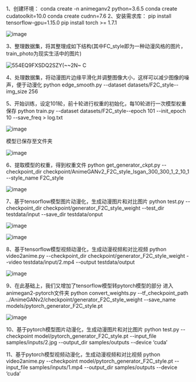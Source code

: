 1、创建环境：
conda create -n animeganv2 python=3.6.5
conda create cudatoolkit=10.0
conda create cudnn=7.6
2、安装需求库：
pip install tensorflow-gpu=1.15.0
pip install torch >= 1.7.1

![image](https://user-images.githubusercontent.com/82815279/173214462-2c220e19-e82a-4ecd-ad8a-fc52923df80f.png)

	
3、整理数据集，将其整理成如下结构(其中FC_style即为一种动漫风格的图片，train_photo为现实生活中的图片)

![554EQ9FXSDQ2SZY(~~2N~ C](https://user-images.githubusercontent.com/82815279/173214477-3c6a0922-364e-44be-ad60-d0a1d1c41d26.png)


4、处理数据集，将动漫图片边缘平滑化并调整图像大小，这样可以减少图像的噪声，便于动漫化
python edge_smooth.py --dataset datasets/F2C_style--img_size 256

5、开始训练，设定101轮，前十轮进行权重的初始化，每10轮进行一次模型权重保存
python train.py --dataset datasets/F2C_style--epoch 101 --init_epoch 10 --save_freq > log.txt
 
 ![image](https://user-images.githubusercontent.com/82815279/173214489-4a5f2a06-03b8-45e6-82f6-b9eea2613d5f.png)

 
模型已保存至文件夹

![image](https://user-images.githubusercontent.com/82815279/173214493-7a462a8c-5a5c-4adc-9d72-c9d59251abdb.png)

 
6、提取模型的权重，得到权重文件
python get_generator_ckpt.py --checkpoint_dir checkpoint/AnimeGANv2_F2C_style_lsgan_300_300_1_2_10_1 --style_name F2C_style

![image](https://user-images.githubusercontent.com/82815279/173214501-4b877003-011f-4f13-99b2-e0de70544d7b.png)


7、基于tensorflow模型图片动漫化，生成动漫图片和对比图片
python test.py --checkpoint_dir checkpoint/generator_F2C_style_weight --test_dir testdata/input --save_dir testdata/onput

![image](https://user-images.githubusercontent.com/82815279/173214508-ab4afe59-18e2-4f1e-a158-55a631d30347.png)

![image](https://user-images.githubusercontent.com/82815279/173214514-a4e3ec1c-0c86-4d98-a4a2-bb096f403d52.png)


8、基于tensorflow模型视频动漫化，生成动漫视频和对比视频
python video2anime.py --checkpoint_dir checkpoint/generator_F2C_style_weight --video testdata/input/2.mp4 --output testdata/output

![image](https://user-images.githubusercontent.com/82815279/173214519-49149dcf-f1cc-459e-aac3-fc50fac441a3.png)


9、在此基础上，我们又增加了tensorflow模型转pytorch模型的部分
进入animegan2-pytorch文件夹
python convert_weights.py --tf_checkpoint_path ../AnimeGANv2/checkpoint/generator_F2C_style_weight --save_name models/pytorch_generator_F2C_style.pt

![image](https://user-images.githubusercontent.com/82815279/173214520-b883c32d-7364-44cb-84c0-a3fd4dfb64ce.png)

10、基于pytorch模型图片动漫化，生成动漫图片和对比图片
python test.py --checkpoint model/pytorch_generator_F2C_style.pt --input_file samples/inputs/2.jpg --output_dir samples/outputs --device ‘cuda’

11、基于pytorch模型视频动漫化，生成动漫视频和对比视频
python video2anime.py --checkpoint model/pytorch_generator_F2C_style.pt --input_file samples/inputs/1.mp4 --output_dir samples/outputs --device ‘cuda’
